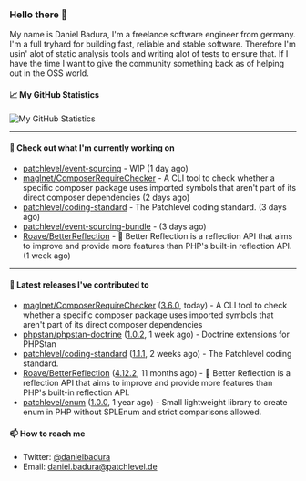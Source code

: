 ### Hello there 👋

My name is Daniel Badura, I'm a freelance software engineer from germany. I'm a full tryhard for building fast, reliable and stable software. 
Therefore I'm usin' alot of static analysis tools and writing alot of tests to ensure that. If I have the time I want to give the community something back as of helping out in the OSS world.

#### 📈 My GitHub Statistics

![My GitHub Statistics](https://github-readme-stats.vercel.app/api?username=DanielBadura&show_icons=true&count_private=true&hide_title=true)

---

#### 👷 Check out what I'm currently working on

- [patchlevel/event-sourcing](https://github.com/patchlevel/event-sourcing) - WIP (1 day ago)
- [maglnet/ComposerRequireChecker](https://github.com/maglnet/ComposerRequireChecker) - A CLI tool to check whether a specific composer package uses imported symbols that aren&#39;t part of its direct composer dependencies (2 days ago)
- [patchlevel/coding-standard](https://github.com/patchlevel/coding-standard) - The Patchlevel coding standard. (3 days ago)
- [patchlevel/event-sourcing-bundle](https://github.com/patchlevel/event-sourcing-bundle) -  (3 days ago)
- [Roave/BetterReflection](https://github.com/Roave/BetterReflection) - :crystal_ball: Better Reflection is a reflection API that aims to improve and provide more features than PHP&#39;s built-in reflection API. (1 week ago)

---

#### 🔭 Latest releases I've contributed to

- [maglnet/ComposerRequireChecker](https://github.com/maglnet/ComposerRequireChecker) ([3.6.0](https://github.com/maglnet/ComposerRequireChecker/releases/tag/3.6.0), today) - A CLI tool to check whether a specific composer package uses imported symbols that aren&#39;t part of its direct composer dependencies
- [phpstan/phpstan-doctrine](https://github.com/phpstan/phpstan-doctrine) ([1.0.2](https://github.com/phpstan/phpstan-doctrine/releases/tag/1.0.2), 1 week ago) - Doctrine extensions for PHPStan
- [patchlevel/coding-standard](https://github.com/patchlevel/coding-standard) ([1.1.1](https://github.com/patchlevel/coding-standard/releases/tag/1.1.1), 2 weeks ago) - The Patchlevel coding standard.
- [Roave/BetterReflection](https://github.com/Roave/BetterReflection) ([4.12.2](https://github.com/Roave/BetterReflection/releases/tag/4.12.2), 11 months ago) - :crystal_ball: Better Reflection is a reflection API that aims to improve and provide more features than PHP&#39;s built-in reflection API.
- [patchlevel/enum](https://github.com/patchlevel/enum) ([1.0.0](https://github.com/patchlevel/enum/releases/tag/1.0.0), 1 year ago) - Small lightweight library to create enum in PHP without SPLEnum and strict comparisons allowed.

#### 📫 How to reach me

- Twitter: [@danielbadura](https://twitter.com/danielbadura)
- Email: [daniel.badura@patchlevel.de](mailto:daniel.badura@patchlevel.de)
